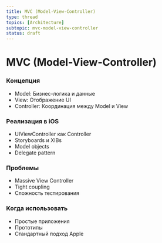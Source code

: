 ```yaml
---
title: MVC (Model-View-Controller)
type: thread
topics: [Architecture]
subtopic: mvc-model-view-controller
status: draft
---
```


# MVC (Model-View-Controller)


### Концепция
- Model: Бизнес-логика и данные
- View: Отображение UI
- Controller: Координация между Model и View

### Реализация в iOS
- UIViewController как Controller
- Storyboards и XIBs
- Model objects
- Delegate pattern

### Проблемы
- Massive View Controller
- Tight coupling
- Сложность тестирования

### Когда использовать
- Простые приложения
- Прототипы
- Стандартный подход Apple

